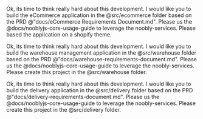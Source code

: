 Ok, its time to think really hard about this development. I would like you to build the eCommerce application in the @src/ecommerce folder based on the PRD @"docs/eCommerce Requirements Document.md". Please us the @docs/nooblyjs-core-usage-guide to leverage the noobly-services. Please based the application on a shopify theme.

Ok, its time to think really hard about this development. I would like you to build the warehouse management application in the @src/warehouse folder based on the PRD @"docs/warehouse-requirements-document.md". Please us the @docs/nooblyjs-core-usage-guide to leverage the noobly-services. Please create this project in the @src/warehouse folder.

Ok, its time to think really hard about this development. I would like you to build the delivery application in the @src/delivery folder based on the PRD @"docs/delivery-requirements-document.md". Please us the @docs/nooblyjs-core-usage-guide to leverage the noobly-services. Please create this project in the @src/delivery folder.